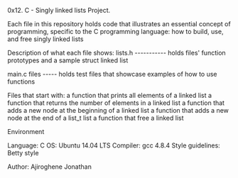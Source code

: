 0x12. C - Singly linked lists Project.


Each file in this repository holds code that illustrates an essential concept of programming, specific to the C programming language: how to build, use, and free singly linked lists


Description of what each file shows:
lists.h ----------- holds files' function prototypes and a sample struct linked list

main.c files ----- holds test files that showcase examples of how to use functions

Files that start with:
a function that prints all elements of a linked list
a function that returns the number of elements in a linked list
a function that adds a new node at the beginning of a linked list
a function that adds a new node at the end of a list_t list
a function that free a linked list

Environment

Language: C
OS: Ubuntu 14.04 LTS
Compiler: gcc 4.8.4
Style guidelines: Betty style

Author:
Ajiroghene Jonathan
